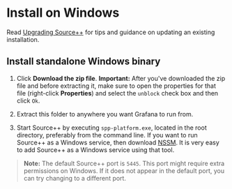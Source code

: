 # Install on Windows

Read [Upgrading Source++](upgrading.md) for tips and guidance on updating an existing installation.

## Install standalone Windows binary

1. Click **Download the zip file**.
   **Important:** After you've downloaded the zip file and before extracting it, make sure to open the properties for that file (right-click **Properties**) and select the `unblock` check box and then click `Ok`.

1. Extract this folder to anywhere you want Grafana to run from.

1. Start Source++ by executing `spp-platform.exe`, located in the root directory, preferably from the command line. If you want to run Source++ as a Windows service, then download [NSSM](https://nssm.cc/). It is very easy to add Source++ as a Windows service using that tool.

> **Note:** The default Source++ port is `5445`. This port might require extra permissions on Windows. If it does not appear in the default port, you can try changing to a different port.
